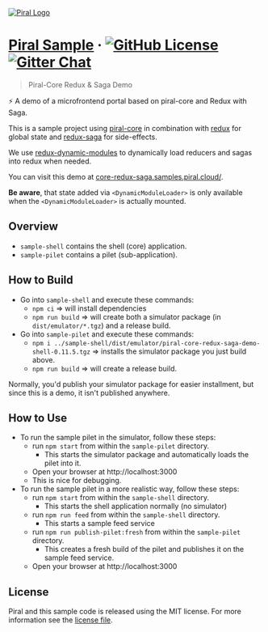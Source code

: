 [![Piral Logo](https://github.com/smapiot/piral/raw/develop/docs/assets/logo.png)](https://piral.io)

# [Piral Sample](https://piral.io) &middot; [![GitHub License](https://img.shields.io/badge/license-MIT-blue.svg)](https://github.com/smapiot/piral/blob/main/LICENSE) [![Gitter Chat](https://badges.gitter.im/gitterHQ/gitter.png)](https://gitter.im/piral-io/community)

> Piral-Core Redux & Saga Demo

:zap: A demo of a microfrontend portal based on piral-core and Redux with Saga. 

This is a sample project using [piral-core](https://github.com/smapiot/piral/tree/develop/src/framework/piral-core) in combination with [redux](https://redux.js.org/) for global state and [redux-saga](https://redux-saga.js.org/) for side-effects.

We use [redux-dynamic-modules](https://redux-dynamic-modules.js.org/) to dynamically load reducers and sagas into redux when needed.

You can visit this demo at [core-redux-saga.samples.piral.cloud/](https://core-redux-saga.samples.piral.cloud/).

**Be aware**, that state added via `<DynamicModuleLoader>` is only available when the `<DynamicModuleLoader>` is actually mounted.

## Overview

- `sample-shell` contains the shell (core) application.
- `sample-pilet` contains a pilet (sub-application).

## How to Build

- Go into `sample-shell` and execute these commands:
  - `npm ci` => will install dependencies
  - `npm run build` => will create both a simulator package (in `dist/emulator/*.tgz`) and a release build.
- Go into `sample-pilet` and execute these commands:
  - `npm i ../sample-shell/dist/emulator/piral-core-redux-saga-demo-shell-0.11.5.tgz` => installs the simulator package you just build above.
  - `npm run build` => will create a release build.

Normally, you'd publish your simulator package for easier installment, but since this is a demo, it isn't published anywhere.

## How to Use

- To run the sample pilet in the simulator, follow these steps:
  - run `npm start` from within the `sample-pilet` directory.
    - This starts the simulator package and automatically loads the pilet into it.
  - Open your browser at http://localhost:3000
  - This is nice for debugging.
- To run the sample pilet in a more realistic way, follow these steps:
  - run `npm start` from within the `sample-shell` directory.
    - This starts the shell application normally (no simulator)
  - run `npm run feed` from within the `sample-shell` directory.
    - This starts a sample feed service
  - run `npm run publish-pilet:fresh` from within the `sample-pilet` directory.
    - This creates a fresh build of the pilet and publishes it on the sample feed service.
  - Open your browser at http://localhost:3000

## License

Piral and this sample code is released using the MIT license. For more information see the [license file](./LICENSE).
